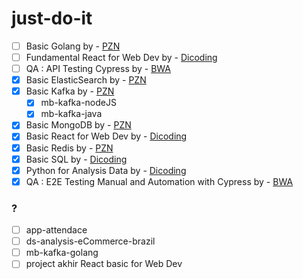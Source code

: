 # just-do-it

- [ ] Basic Golang by - <a href="https://www.youtube.com/@ProgrammerZamanNow" target="_blank">PZN</a>
- [ ] Fundamental React for Web Dev by - <a href="https://www.dicoding.com/academies/413" target="_blank">Dicoding</a>
- [ ] QA : API Testing Cypress by - <a href="https://buildwithangga.com/kelas/qa-engineer-api-testing-with-cypress?main_leads=searchsuggestion" target="_blank">BWA</a>
- [X] Basic ElasticSearch by - <a href="https://www.youtube.com/@ProgrammerZamanNow" target="_blank">PZN</a>
- [X] Basic Kafka by - <a href="https://www.youtube.com/@ProgrammerZamanNow" target="_blank">PZN</a>
  - [X] mb-kafka-nodeJS
  - [X] mb-kafka-java
- [X] Basic MongoDB by - <a href="https://www.youtube.com/@ProgrammerZamanNow" target="_blank">PZN</a>
- [X] Basic React for Web Dev by - <a href="https://www.dicoding.com/academies/403" target="_blank">Dicoding</a>
- [X] Basic Redis by - <a href="https://www.youtube.com/@ProgrammerZamanNow" target="_blank">PZN</a>
- [X] Basic SQL by - <a href="https://www.dicoding.com/academies/600/" target="_blank">Dicoding</a>
- [X] Python for Analysis Data by - <a href="https://www.dicoding.com/academies/555" target="_blank">Dicoding</a>
- [X] QA : E2E Testing Manual and Automation with Cypress  by - <a href="https://buildwithangga.com/kelas/complete-beginner-qa-engineer-e2e-testing-with-cypress?main_leads=searchsuggestion" target="_blank">BWA</a>

### ?
- [ ] app-attendace
- [ ] ds-analysis-eCommerce-brazil
- [ ] mb-kafka-golang
- [ ] project akhir React basic for Web Dev